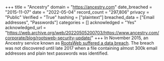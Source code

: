 +++
title = "Ancestry"
domain = "https://ancestry.com"
date_breached = "2015-11-07"
date = "2022-05-04"
record_count = "297,806"
privacy = "Public"
Verified = "True"
hashing = ["plaintext"]
breached_data = ["Email addresses", "Passwords"]
categories = []
acknowledged = "Yes"
acknowledged_url = "https://web.archive.org/web/20220505200703/https://www.ancestry.com/corporate/blog/rootsweb-security-update/"
+++
In November 2015, an Ancestry service known as <a href="https://blogs.ancestry.com/ancestry/2017/12/23/rootsweb-security-update/" target="_blank" rel="noopener">RootsWeb suffered a data breach</a>. The breach was not discovered until late 2017 when a file containing almost 300k email addresses and plain text passwords was identified.
